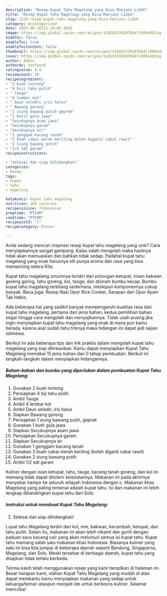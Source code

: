 ```yaml
---
description: "Resep Kupat Tahu Magelang yang Bisa Manjain Lidah"
title: "Resep Kupat Tahu Magelang yang Bisa Manjain Lidah"
slug: 1218-resep-kupat-tahu-magelang-yang-bisa-manjain-lidah
category: Uncategorized
date: 2022-06-16T21:10:05.384Z
image: https://img-global.cpcdn.com/recipes/1c02b33361076b4f/680x482cq70/kupat-tahu-magelang-foto-resep-utama.jpg
hideToc: false
enableToc: true
enableTocContent: false
thumbnail: https://img-global.cpcdn.com/recipes/1c02b33361076b4f/680x482cq70/kupat-tahu-magelang-foto-resep-utama.jpg
cover: https://img-global.cpcdn.com/recipes/1c02b33361076b4f/680x482cq70/kupat-tahu-magelang-foto-resep-utama.jpg
author: Admin
authorAv: notfound
ratingvalue: 4.9
reviewcount: 10
recipeingredient:
- "2 buah lontong"
- "4 biji tahu putih"
- " Taoge"
- "4 lembar kol"
- " Daun seledri iris halus"
- " Bawang goreng"
- "1 siung bawang putih geprek"
- "1 butir gula jawa"
- "Secukupnya asam jawa"
- "Secukupnya garam"
- "Secukupnya air"
- "1 genggam kacang tanah"
- "3 buah cabai merah keriting boleh diganti cabai rawit"
- "2 siung bawang putih"
- "1/2 sdt garam"
recipeinstructions:

- "Selesai dan siap dihidangkan!"
categories:
- Resep
tags:
- kupat
- tahu
- magelang

katakunci: kupat tahu magelang 
nutrition: 169 calories
recipecuisine: Indonesian
preptime: "PT24M"
cooktime: "PT50M"
recipeyield: "1"
recipecategory: Dinner

---
```





Anda sedang mencari inspirasi resep kupat tahu magelang yang unik? Cara menyiapkannya sangat gampang. Kalau salah mengolah maka hasilnya tidak akan memuaskan dan bahkan tidak sedap. Padahal kupat tahu magelang yang enak harusnya sih punya aroma dan rasa yang bisa memancing selera Kita.





Kupat tahu magelang umumnya teridiri dari potongan ketupat, irisan bakwan goreng garing, tahu goreng, kol, taoge, dan disiram bumbu kecap. Bumbu kupat tahu magelang terbilang sederhana, meskipun komponennya cukup banyak. Baca juga: Resep Nasi Opor Rice Cooker, Sarapan dari Opor Ayam Tak Habis.

Ada beberapa hal yang sedikit banyak mempengaruhi kualitas rasa dari kupat tahu magelang, pertama dari jenis bahan, kedua pemilihan bahan segar hingga cara mengolah dan menyajikannya. Tidak usah pusing jika ingin menyiapkan kupat tahu magelang yang enak di mana pun kamu berada, karena asal sudah tahu triknya maka hidangan ini dapat jadi sajian istimewa.






Berikut ini ada beberapa tips dan trik praktis dalam mengolah kupat tahu magelang yang siap dikreasikan. Kamu dapat menyiapkan Kupat Tahu Magelang memakai 15 jenis bahan dan 0 tahap pembuatan. Berikut ini langkah-langkah dalam menyiapkan hidangannya.

<!--inarticleads1-->

##### Bahan-bahan dan bumbu yang diperlukan dalam pembuatan Kupat Tahu Magelang:

1. Gunakan 2 buah lontong
1. Persiapkan 4 biji tahu putih
1. Ambil  Taoge
1. Ambil 4 lembar kol
1. Ambil  Daun seledri, iris halus
1. Siapkan  Bawang goreng
1. Persiapkan 1 siung bawang putih, geprek
1. Gunakan 1 butir gula jawa
1. Siapkan Secukupnya asam jawa
1. Persiapkan Secukupnya garam
1. Siapkan Secukupnya air
1. Gunakan 1 genggam kacang tanah
1. Gunakan 3 buah cabai merah keriting (boleh diganti cabai rawit)
1. Gunakan 2 siung bawang putih
1. Ambil 1/2 sdt garam


Kuliner dengan isian ketupat, tahu, tauge, kacang tanah goreng, dan kol ini memang tidak dapat ditolerir kelezatannya. Makanan ini pada akhirnya menyebar hampir ke seluruh wilayah Indonesia dengan c. Makanan khas Magelang yang paling terkenal adalah kupat tahu. Isi dari makanan ini lebih lengkap dibandingkan kupat tahu dari Solo. 

<!--inarticleads2-->

##### Instruksi untuk membuat Kupat Tahu Magelang:


1. Selesai dan siap dihidangkan!

Lupat tahu Magelang terdiri dari kol, mie, bakwan, kecambah, ketupat, dan tahu putih. Selain itu, makanan ini akan lebih nikamt dan gurih dengan paduan saus kacang cair yang akan melumuri semua isi kupat tahu. Kupat tahu memang salah satu makanan khas Indonesia. Biasanya kuliner yang satu ini bisa kita jumpai di beberapa daerah seperti Bandung, Singaparna, Magelang, dan Solo. Meski tersebar di berbagai daerah, kupat tahu yang disajikan tidak terlalu berbeda. 

Terima kasih telah menggunakan resep yang kami tampilkan di halaman ini. Besar harapan kami, olahan Kupat Tahu Magelang yang mudah di atas dapat membantu kamu menyiapkan makanan yang sedap untuk keluarga/teman ataupun menjadi ide untuk berbisnis kuliner. Selamat mencoba!
